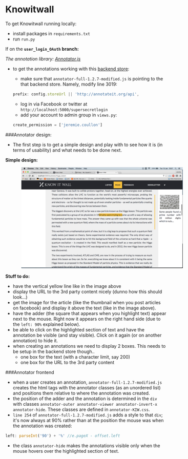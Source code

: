  Knowitwall
==========

To get Knowitwall running locally:

- install packages in `requirements.txt`
- run `run.py`

If on the **`user_login_OAuth` branch:**

*The annotation library: [Annotator.js](http://annotatorjs.org/)*

- to get the annotations working with this [backend store](http://annotateit.org/):
  - make sure that `annotator-full-1.2.7-modified.js` is pointing to the that backend store. Namely, modify line 3019:

  ```javascript
  prefix: config.storeUrl || 'http://annotateit.org/api',
  ```
  - log in via Facebook or twitter at `http://localhost:5000/supersecretlogin`
  - add your account to admin group in `views.py`:

  ```python
  create_permission = ['jeremie.coullon']
  ```

###Annotator design:

- The first step is to get a simple design and play with to see how it is (in terms of usability) and what needs to be done next.

**Simple design:**

<img src="knowitwall_annotation_1.png"  style="width:700px; margin-left:10%; margin-right:10%" ></img>


**Stuff to do:**
- have the vertical yellow line like in the image above
- display the URL to the 3rd party content nicely (dunno how this should look...)
- get the image for the article (like the thumbnail when you post articles on facebook) and display it above the text (like in the image above).
- have the adder (the square that appears when you highlight text) appear next to the mouse. Right now it appears on the right hand side (due to the `left: 90%` explained below).
- be able to click on the highlighted section of text and have the annotation be visible (and stay visible). Click on it again (or on another annotation) to hide it.
- when creating an annotations we need to display 2 boxes. This needs to be setup in the backend store though..
  - one box for the text (with a character limit, say 200)
  - one box for the URL to the 3rd party content


###Annotator frontend

- when a user creates an annotation, `annotator-full-1.2.7-modified.js` creates the html tags with the annotator classes (as an unordered list) and positions them relative to where the annotation was created.
- the position of the adder and the annotation is determined in the `div` with classes `annotator-outer annotator-viewer annotator-invert-x annotator-hide`. These classes are defined in `annotator-KIW.css`.
- `line 254` of `annotator-full-1.2.7-modified.js` adds a style to that `div`; it's now always at 90% rather than at the position the mouse was when the annotation was created:
```javascript
left: parseInt('90') + '%' //e.pageX - offset.left
```
- the class `annotator-hide` makes the annotations visible only when the mouse hovers over the highlighted section of text.
